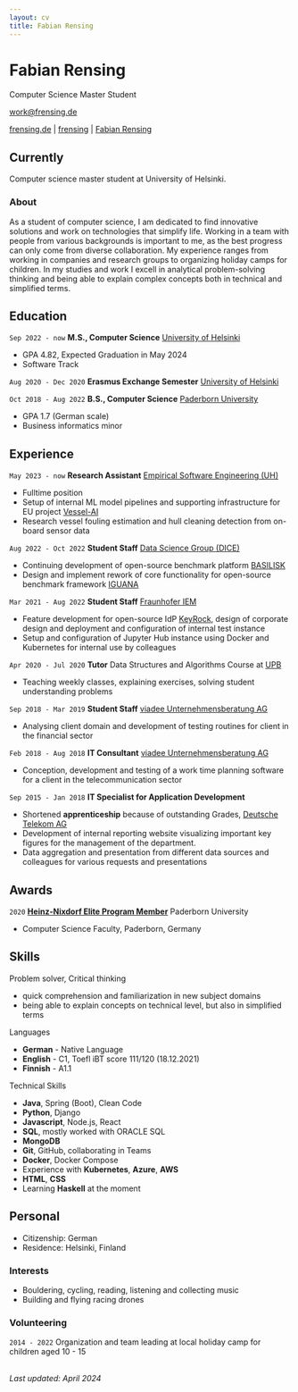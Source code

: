 ```yaml
---
layout: cv
title: Fabian Rensing
---
```

# Fabian Rensing
Computer Science Master Student

<a href="work@frensing.de">work@frensing.de</a>

<div id="webaddress">
    <a href="https://frensing.de"><i class="fas fa-home"></i> frensing.de</a>
    | <a href="https://github.com/frensing"><i class="fab fa-github"></i> frensing</a>
    | <a href="https://www.linkedin.com/in/fabian-rensing-75aa941b8"><i class="fab fa-linkedin"></i> Fabian Rensing</a>
</div>


## Currently

Computer science master student at University of Helsinki.

### About

As a student of computer science, I am dedicated to find innovative solutions and work on technologies that simplify life. Working in a team with people from various backgrounds is important to me, as the best progress can only come from diverse collaboration. My experience ranges from working in companies and research groups to organizing holiday camps for children. 
In my studies and work I excell in analytical problem-solving thinking and being able to explain complex concepts both in technical and simplified terms.
<!-- 
I want to use my analytical and technical skills to shape a sustainable future by developing software and solving various problems. -->


## Education

`Sep 2022 - now`
**M.S., Computer Science** [University of Helsinki](https://www.helsinki.fi/en/faculty-science/faculty/computer-science)
- GPA 4.82, Expected Graduation in May 2024
- Software Track

`Aug 2020 - Dec 2020`
**Erasmus Exchange Semester** [University of Helsinki](https://www.helsinki.fi/en/faculty-science/faculty/computer-science)

`Oct 2018 - Aug 2022`
**B.S., Computer Science** [Paderborn University](https://www.uni-paderborn.de/en/)
- GPA 1.7 (German scale)
- Business informatics minor 


## Experience

<!-- (See [LinkedIn](https://www.linkedin.com/in/fabian-rensing-75aa941b8) for short description of tasks) -->

<!-- ### Student Jobs -->

`May 2023 - now`
**Research Assistant** [Empirical Software Engineering (UH)](https://www.helsinki.fi/en/researchgroups/empirical-software-engineering)
- Fulltime position
- Setup of internal ML model pipelines and supporting infrastructure for EU project [Vessel-AI](https://vessel-ai.eu/)
- Research vessel fouling estimation and hull cleaning detection from on-board sensor data

`Aug 2022 - Oct 2022`
**Student Staff** [Data Science Group (DICE)](https://dice-research.org/)
- Continuing development of open-source benchmark platform [BASILISK](https://github.com/dice-group/Basilisk)
- Design and implement rework of core functionality for open-source benchmark framework [IGUANA](https://github.com/dice-group/IGUANA)

`Mar 2021 - Aug 2022`
**Student Staff** [Fraunhofer IEM](https://www.iem.fraunhofer.de/en.html)
- Feature development for open-source IdP [KeyRock](https://github.com/ging/fiware-idm), design of corporate design and deployment and configuration of internal test instance
- Setup and configuration of Jupyter Hub instance using Docker and Kubernetes for internal use by colleagues

`Apr 2020 - Jul 2020`
**Tutor** Data Structures and Algorithms Course at [UPB](https://www.uni-paderborn.de/en/)
- Teaching weekly classes, explaining exercises, solving student understanding problems

`Sep 2018 - Mar 2019`
**Student Staff** [viadee Unternehmensberatung AG](https://www.viadee.de/en/)
- Analysing client domain and development of testing routines for client in the financial sector


<!-- ### Fulltime Work -->

`Feb 2018 - Aug 2018`
**IT Consultant** [viadee Unternehmensberatung AG](https://www.viadee.de/en/)
- Conception, development and testing of a work time planning software for a client in the telecommunication sector

`Sep 2015 - Jan 2018`
**IT Specialist for Application Development**
- Shortened **apprenticeship** because of outstanding Grades, [Deutsche Telekom AG](https://www.telekom.com/en)
- Development of internal reporting website visualizing important key figures for the management of the department.
- Data aggregation and presentation from different data sources and colleagues for various requests and presentations


## Awards

`2020`
[**Heinz-Nixdorf Elite Program Member**](https://www.eim.uni-paderborn.de/en/faculty/courses-of-study/studies/support-for-talent) Paderborn University
- Computer Science Faculty, Paderborn, Germany


## Skills
Problem solver, Critical thinking
- quick comprehension and familiarization in new subject domains
- being able to explain concepts on technical level, but also in simplified terms

Languages
- **German** - Native Language
- **English** - C1, Toefl iBT score 111/120 (18.12.2021)
- **Finnish** - A1.1

Technical Skills
- **Java**, Spring (Boot), Clean Code
- **Python**, Django
- **Javascript**, Node.js, React
- **SQL**, mostly worked with ORACLE SQL
- **MongoDB**
- **Git**, GitHub, collaborating in Teams
- **Docker**, Docker Compose
- Experience with **Kubernetes**, **Azure**, **AWS**
- **HTML**, **CSS**
- Learning **Haskell** at the moment


## Personal
- Citizenship: German
- Residence: Helsinki, Finland

### Interests
- Bouldering, cycling, reading, listening and collecting music
- Building and flying racing drones

### Volunteering

`2014 - 2022`
Organization and team leading at local holiday camp for children aged 10 - 15

\
<em id="updated">Last updated: April 2024</em>


